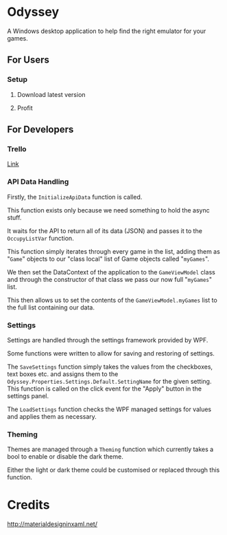 # Odyssey

A Windows desktop application to help find the right emulator for your games.

## For Users

### Setup

1. Download latest version

1. Profit

## For Developers

### Trello

[Link](https://trello.com/b/0Fzksv3i/desktop-application-tasks)

### API Data Handling

Firstly, the `InitializeApiData` function is called.

This function exists only because we need something
to hold the async stuff.

It waits for the API to return all of its data (JSON)
and passes it to the `OccupyListVar` function.

This function simply iterates through every game
in the list, adding them as "`Game`" objects to our
"class local" list of Game objects called "`myGames`".

We then set the DataContext of the application to
the `GameViewModel` class and through the constructor
of that class we pass our now full "`myGames`" list.

This then allows us to set the contents of
the `GameViewModel.myGames` list to the full
list containing our data.

### Settings

Settings are handled through the settings framework provided by WPF.

Some functions were written to allow for saving and restoring of settings.

The `SaveSettings` function simply takes the values from the checkboxes, text boxes etc. and assigns them to the `Odyssey.Properties.Settings.Default.SettingName` for the given setting. This function is called on the click event
for the "Apply" button in the settings panel.

The `LoadSettings` function checks the WPF managed settings for values and applies
them as necessary.

### Theming

Themes are managed through a `Theming` function which currently takes a bool
to enable or disable the dark theme.

Either the light or dark theme could be customised or replaced through this function.


# Credits

http://materialdesigninxaml.net/